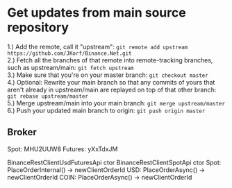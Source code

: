# Get updates from main source repository

1.) Add the remote, call it "upstream": `git remote add upstream https://github.com/JKorf/Binance.Net.git`  
2.) Fetch all the branches of that remote into remote-tracking branches, such as upstream/main: `git fetch upstream`  
3.) Make sure that you're on your master branch: `git checkout master`  
4.) Optional: Rewrite your main branch so that any commits of yours that aren't already in upstream/main are replayed on top of that other branch: `git rebase upstream/master`  
5.) Merge upstream/main into your main branch: `git merge upstream/master`
6.) Push your updated main branch to origin: `git push origin master`

## Broker
Spot: MHU2UUW8
Futures: yXxTdxJM

BinanceRestClientUsdFuturesApi ctor
BinanceRestClientSpotApi ctor
Spot: PlaceOrderInternal() -> newClientOrderId
USD: PlaceOrderAsync() -> newClientOrderId
COIN: PlaceOrderAsync() -> newClientOrderId